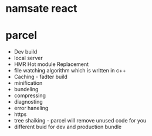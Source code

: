 # namsate react


# parcel
- Dev build
- local server
- HMR Hot module Replacement
- file watching algorithm which is written in c++
- Caching - fadter build
- minification
- bundeling 
- compressing 
- diagnosting
- error haneling 
- https
- tree shaiking - parcel will remove unused code for you
- different buid for dev and production bundle